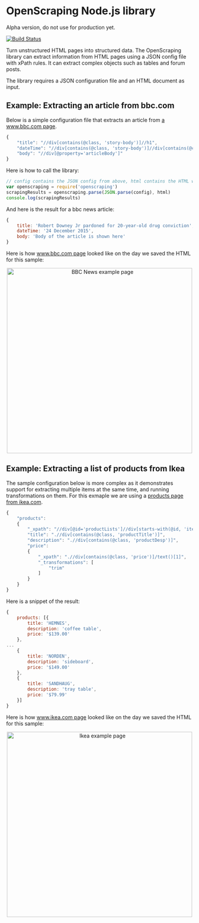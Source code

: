 # OpenScraping Node.js library

Alpha version, do not use for production yet.

[![Build Status](https://travis-ci.org/zmarty/openscraping-lib-nodejs.svg?branch=master)](https://travis-ci.org/zmarty/openscraping-lib-nodejs)

Turn unstructured HTML pages into structured data. The OpenScraping library can extract information from HTML pages using a JSON config file with xPath rules. It can extract complex objects such as tables and forum posts.

The library requires a JSON configuration file and an HTML document as input.

## Example: Extracting an article from bbc.com

Below is a simple configuration file that extracts an article from [a www.bbc.com page](test/www.bbc.com.html).
```javascript
{
	"title": "//div[contains(@class, 'story-body')]//h1",
	"dateTime": "//div[contains(@class, 'story-body')]//div[contains(@class, 'date')]",
	"body": "//div[@property='articleBody']"
}
```

Here is how to call the library:
```javascript
// config contains the JSON config from above, html contains the HTML we want to extract data from
var openscraping = require('openscraping')
scrapingResults = openscraping.parse(JSON.parse(config), html)
console.log(scrapingResults)
```

And here is the result for a bbc news article:
```javascript
{
	title: 'Robert Downey Jr pardoned for 20-year-old drug conviction',
	dateTime: '24 December 2015',
	body: 'Body of the article is shown here'
}
```

Here is how [www.bbc.com page](test/www.bbc.com.html) looked like on the day we saved the HTML for this sample:
<p align="center"><img src='https://i.imgur.com/jVqxuJn.jpg' alt='BBC News example page' width='500'></p>

## Example: Extracting a list of products from Ikea

The sample configuration below is more complex as it demonstrates support for extracting multiple items at the same time, and running transformations on them. For this exmaple we are using a [products page from ikea.com](test/www.ikea.com.html).
```javascript
{
	"products": 
	{
		"_xpath": "//div[@id='productLists']//div[starts-with(@id, 'item_')]",
		"title": ".//div[contains(@class, 'productTitle')]",
		"description": ".//div[contains(@class, 'productDesp')]",
		"price": 
		{
			"_xpath": ".//div[contains(@class, 'price')]/text()[1]",
			"_transformations": [
				"trim"
			]
		}
	}
}
```

Here is a snippet of the result:
```javascript
{
	products: [{
		title: 'HEMNES',
		description: 'coffee table',
		price: '$139.00'
	},
...
	{
		title: 'NORDEN',
		description: 'sideboard',
		price: '$149.00'
	},
	{
		title: 'SANDHAUG',
		description: 'tray table',
		price: '$79.99'
	}]
}
```

Here is how [www.ikea.com page](test/www.ikea.com.html) looked like on the day we saved the HTML for this sample:
<p align="center"><img src='https://i.imgur.com/2Q65ybI.jpg' alt='Ikea example page' width='500'></p>
